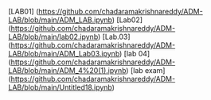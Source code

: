 [LAB01] (https://github.com/chadaramakrishnareddy/ADM-LAB/blob/main/ADM_LAB.ipynb)
[Lab02] (https://github.com/chadaramakrishnareddy/ADM-LAB/blob/main/lab02.ipynb)
[Lab.03] (https://github.com/chadaramakrishnareddy/ADM-LAB/blob/main/ADM_Lab03.ipynb)
[lab 04] (https://github.com/chadaramakrishnareddy/ADM-LAB/blob/main/ADM_4%20(1).ipynb)
[lab exam] (https://github.com/chadaramakrishnareddy/ADM-LAB/blob/main/Untitled18.ipynb)
